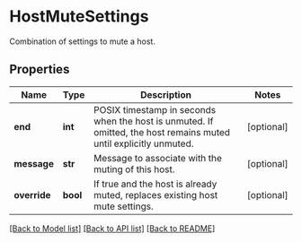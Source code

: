 # HostMuteSettings

Combination of settings to mute a host.

## Properties
Name | Type | Description | Notes
------------ | ------------- | ------------- | -------------
**end** | **int** | POSIX timestamp in seconds when the host is unmuted. If omitted, the host remains muted until explicitly unmuted. | [optional] 
**message** | **str** | Message to associate with the muting of this host. | [optional] 
**override** | **bool** | If true and the host is already muted, replaces existing host mute settings. | [optional] 

[[Back to Model list]](README.md#documentation-for-models) [[Back to API list]](README.md#documentation-for-api-endpoints) [[Back to README]](README.md)



